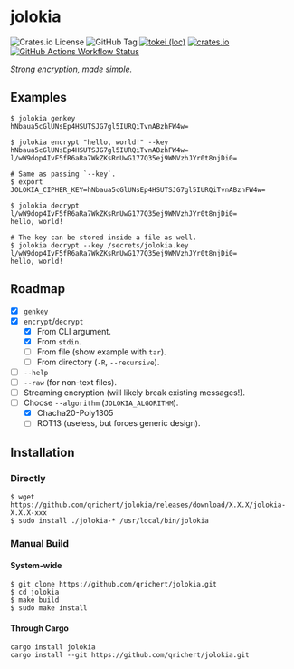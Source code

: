 # jolokia

![Crates.io License](https://img.shields.io/crates/l/jolokia)
![GitHub Tag](https://img.shields.io/github/v/tag/qrichert/jolokia?sort=semver&filter=*.*.*&label=release)
[![tokei (loc)](https://tokei.rs/b1/github/qrichert/jolokia?label=loc&style=flat)](https://github.com/XAMPPRocky/tokei)
[![crates.io](https://img.shields.io/crates/d/jolokia?logo=rust&logoColor=white&color=orange)](https://crates.io/crates/jolokia)
[![GitHub Actions Workflow Status](https://img.shields.io/github/actions/workflow/status/qrichert/jolokia/ci.yml?label=tests)](https://github.com/qrichert/jolokia/actions)

_Strong encryption, made simple._

## Examples

```console
$ jolokia genkey
hNbaua5cGlUNsEp4HSUTSJG7gl5IURQiTvnABzhFW4w=

$ jolokia encrypt "hello, world!" --key hNbaua5cGlUNsEp4HSUTSJG7gl5IURQiTvnABzhFW4w=
l/wW9dop4IvF5fR6aRa7WkZKsRnUwG177Q35ej9WMVzhJYr0t8njDi0=

# Same as passing `--key`.
$ export JOLOKIA_CIPHER_KEY=hNbaua5cGlUNsEp4HSUTSJG7gl5IURQiTvnABzhFW4w=

$ jolokia decrypt l/wW9dop4IvF5fR6aRa7WkZKsRnUwG177Q35ej9WMVzhJYr0t8njDi0=
hello, world!

# The key can be stored inside a file as well.
$ jolokia decrypt --key /secrets/jolokia.key l/wW9dop4IvF5fR6aRa7WkZKsRnUwG177Q35ej9WMVzhJYr0t8njDi0=
hello, world!
```

## Roadmap

- [x] `genkey`
- [x] `encrypt`/`decrypt`
  - [x] From CLI argument.
  - [x] From `stdin`.
  - [ ] From file (show example with `tar`).
  - [ ] From directory (`-R`, `--recursive`).
- [ ] `--help`
- [ ] `--raw` (for non-text files).
- [ ] Streaming encryption (will likely break existing messages!).
- [ ] Choose `--algorithm` (`JOLOKIA_ALGORITHM`).
  - [x] Chacha20-Poly1305
  - [ ] ROT13 (useless, but forces generic design).

## Installation

### Directly

```console
$ wget https://github.com/qrichert/jolokia/releases/download/X.X.X/jolokia-X.X.X-xxx
$ sudo install ./jolokia-* /usr/local/bin/jolokia
```

### Manual Build

#### System-wide

```console
$ git clone https://github.com/qrichert/jolokia.git
$ cd jolokia
$ make build
$ sudo make install
```

#### Through Cargo

```shell
cargo install jolokia
cargo install --git https://github.com/qrichert/jolokia.git
```
